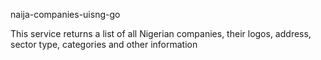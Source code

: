 naija-companies-uisng-go

This service returns a list of all Nigerian companies, their logos, address, sector type, categories and other information

